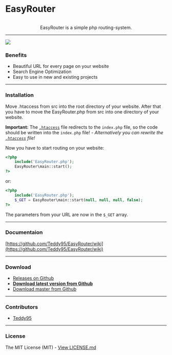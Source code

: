 # EasyRouter

<p align="center">
	<img src="http://root.andre-sieverding.de/briefkasten/GithubRepoLogos/EasyRouter.png" alt="">
	<p align="center">EasyRouter is a simple php routing-system.</p>
</p>

-------------

![](http://i.imgur.com/EIIWanz.png)

### Benefits

- Beautiful URL for every page on your website
- Search Engine Optimization
- Easy to use in new and existing projects

-------------

### Installation

Move .htaccess from src into the root directory of your website. After that you have to move the EasyRouter.php from src into one directory of your website.

**Important:** The [`.htaccess`](https://github.com/Teddy95/EasyRouter/blob/master/src/.htaccess) file redirects to the `index.php` file, so the code should be written into the `index.php` file! - _Alternatively you can rewrite the [`.htaccess`](https://github.com/Teddy95/EasyRouter/blob/master/src/.htaccess) file!_

Now you have to start routing on your website:

```php
<?php
	include('EasyRouter.php');
	EasyRouter\main::start();
?>
```
or:

```php
<?php
	include('EasyRouter.php');
	$_GET = EasyRouter\main::start(null, null, null, false);
?>
```

The parameters from your URL are now in the ```$_GET``` array.

-------------

### Documentaion

[https://github.com/Teddy95/EasyRouter/wiki](https://github.com/Teddy95/EasyRouter/wiki)

-------------

### Download

- [Releases on Github](https://github.com/Teddy95/EasyRouter/releases)
- **[Download latest version from Github](https://github.com/Teddy95/EasyRouter/archive/0.7.2.zip)**
- [Download master from Github](https://github.com/Teddy95/EasyRouter/archive/master.zip)

-------------

### Contributors

- [Teddy95](https://github.com/Teddy95)

-------------

### License

The MIT License (MIT) - [View LICENSE.md](https://github.com/Teddy95/EasyRouter/blob/master/LICENSE.md)
